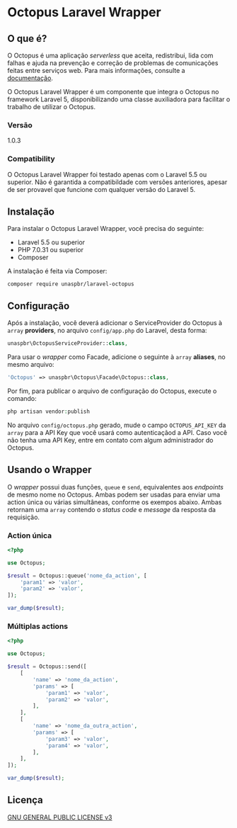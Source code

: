 # Octopus Laravel Wrapper

## O que é?

O Octopus é uma aplicação _serverless_ que aceita, redistribui, lida com falhas e ajuda na prevenção e correção de problemas de comunicações feitas entre serviços web. Para mais informações, consulte a [documentação](https://documentation-octopus.wedeploy.io/).

O Octopus Laravel Wrapper é um componente que integra o Octopus no framework Laravel 5, disponibilizando uma classe auxiliadora para facilitar o trabalho de utilizar o Octopus.


### Versão

1.0.3

### Compatibility

O Octopus Laravel Wrapper foi testado apenas com o Laravel 5.5 ou superior. Não é garantida a compatibildade com versões anteriores, apesar de ser provavel que funcione com qualquer versão do Laravel 5.


## Instalação

Para instalar o Octopus Laravel Wrapper, você precisa do seguinte:
 - Laravel 5.5 ou superior
 - PHP 7.0.31 ou superior
 - Composer

A instalação é feita via Composer:
```
composer require unaspbr/laravel-octopus
```

## Configuração

Após a instalação, você deverá adicionar o ServiceProvider do Octopus à `array` **providers**, no arquivo `config/app.php` do Laravel, desta forma:

```php
unaspbr\OctopusServiceProvider::class,
```

Para usar o _wrapper_ como Facade, adicione o seguinte à `array` **aliases**, no mesmo arquivo:

```php
'Octopus' => unaspbr\Octopus\Facade\Octopus::class,
```

Por fim, para publicar o arquivo de configuração do Octopus, execute o comando:

 ```php 
 php artisan vendor:publish
 ```

No arquivo `config/octopus.php` gerado, mude o campo `OCTOPUS_API_KEY` da `array` para a API Key que você usará como autenticaçãod a API. Caso você não tenha uma API Key, entre em contato com algum administrador do Octopus.


## Usando o Wrapper

O _wrapper_ possui duas funções, `queue` e `send`, equivalentes aos _endpoints_ de mesmo nome no Octopus. Ambas podem ser usadas para enviar uma action única ou várias simultâneas, conforme os exempos abaixo. Ambas retornam uma `array` contendo o _status code_ e _message_ da resposta da requisição.

### Action única
```php
<?php

use Octopus;

$result = Octopus::queue('nome_da_action', [
	'param1' => 'valor',
	'param2' => 'valor',
]);

var_dump($result);
```

### Múltiplas actions

```php
<?php

use Octopus;

$result = Octopus::send([
	[
		'name' => 'nome_da_action',
		'params' => [
			'param1' => 'valor',
			'param2' => 'valor',
		],
	],
	[
		'name' => 'nome_da_outra_action',
		'params' => [
			'param3' => 'valor',
			'param4' => 'valor',
		],
	],
]);

var_dump($result);
```

## Licença

[GNU GENERAL PUBLIC LICENSE v3](https://www.gnu.org/licenses/gpl-3.0.pt-br.html)
